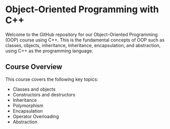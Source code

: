 # Object-Oriented Programming with C++

Welcome to the GitHub repository for our Object-Oriented Programming (OOP) course using C++. This is the fundamental concepts of OOP such as classes, objects, inheritance, inheritance, encapsulation, and abstraction, using C++ as the programming language.

## Course Overview

This course covers the following key topics:

- Classes and objects
- Constructors and destructors
- Inheritance
- Polymorphism
- Encapsulation
- Operator Overloading
- Abstraction
